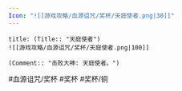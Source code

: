 ```yaml
---
Icon: "![[游戏攻略/血源诅咒/奖杯/天庭使者.png|30]]"
---
```

```ad-common-bronze-trophy
title: (Title:: "天庭使者")
![[游戏攻略/血源诅咒/奖杯/天庭使者.png|100]]

(Comment:: "击败大神: 天庭使者。")
```

#血源诅咒/奖杯 #奖杯 #奖杯/铜
